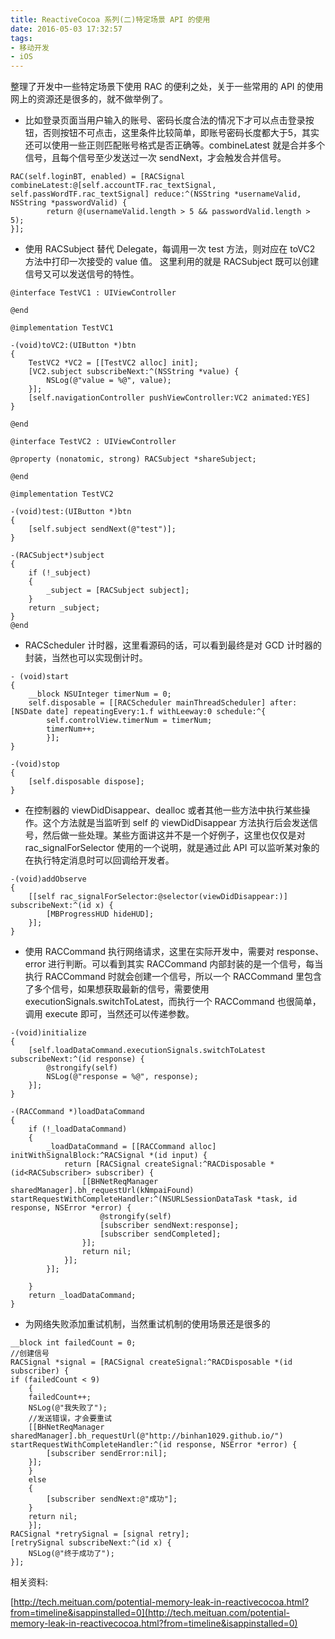 ```yaml
---
title: ReactiveCocoa 系列(二)特定场景 API 的使用
date: 2016-05-03 17:32:57
tags:
- 移动开发
- iOS
---
```


整理了开发中一些特定场景下使用 RAC 的便利之处，关于一些常用的 API 的使用网上的资源还是很多的，就不做举例了。

* 比如登录页面当用户输入的账号、密码长度合法的情况下才可以点击登录按钮，否则按钮不可点击，这里条件比较简单，即账号密码长度都大于5，其实还可以使用一些正则匹配账号格式是否正确等。combineLatest 就是合并多个信号，且每个信号至少发送过一次 sendNext，才会触发合并信号。

``` objc
RAC(self.loginBT, enabled) = [RACSignal combineLatest:@[self.accountTF.rac_textSignal, self.passWordTF.rac_textSignal] reduce:^(NSString *usernameValid, NSString *passwordValid) {
        return @(usernameValid.length > 5 && passwordValid.length > 5);
}];
```

<!-- more -->

* 使用 RACSubject 替代 Delegate，每调用一次 test 方法，则对应在 toVC2 方法中打印一次接受的 value 值。 这里利用的就是 RACSubject 既可以创建信号又可以发送信号的特性。

``` objc
@interface TestVC1 : UIViewController

@end

@implementation TestVC1

-(void)toVC2:(UIButton *)btn
{
	TestVC2 *VC2 = [[TestVC2 alloc] init];
	[VC2.subject subscribeNext:^(NSString *value) {
    	NSLog(@"value = %@", value);        
	}];
	[self.navigationController pushViewController:VC2 animated:YES]
}

@end

@interface TestVC2 : UIViewController

@property (nonatomic, strong) RACSubject *shareSubject;

@end

@implementation TestVC2

-(void)test:(UIButton *)btn
{
	[self.subject sendNext(@"test")];
}

-(RACSubject*)subject
{
    if (!_subject)
    {
        _subject = [RACSubject subject];
    }
    return _subject;
}
@end
```
* RACScheduler 计时器，这里看源码的话，可以看到最终是对 GCD 计时器的封装，当然也可以实现倒计时。

``` objc
- (void)start
{
	__block NSUInteger timerNum = 0;
	self.disposable = [[RACScheduler mainThreadScheduler] after:[NSDate date] repeatingEvery:1.f withLeeway:0 schedule:^{
		self.controlView.timerNum = timerNum;
		timerNum++;
		}];
}

-(void)stop
{
	[self.disposable dispose];
}

```

* 在控制器的 viewDidDisappear、dealloc 或者其他一些方法中执行某些操作。这个方法就是当监听到 self 的 viewDidDisappear 方法执行后会发送信号，然后做一些处理。某些方面讲这并不是一个好例子，这里也仅仅是对 rac_signalForSelector 使用的一个说明，就是通过此 API 可以监听某对象的在执行特定消息时可以回调给开发者。

``` objc
-(void)addObserve
{
	[[self rac_signalForSelector:@selector(viewDidDisappear:)] subscribeNext:^(id x) {
		[MBProgressHUD hideHUD];
	}];	
}
```

* 使用 RACCommand 执行网络请求，这里在实际开发中，需要对 response、error 进行判断。可以看到其实 RACCommand 内部封装的是一个信号，每当执行 RACCommand 时就会创建一个信号，所以一个 RACCommand 里包含了多个信号，如果想获取最新的信号，需要使用 executionSignals.switchToLatest，而执行一个 RACCommand 也很简单，调用 execute 即可，当然还可以传递参数。

``` objc
-(void)initialize
{
	[self.loadDataCommand.executionSignals.switchToLatest subscribeNext:^(id response) {
		@strongify(self)
		NSLog(@"response = %@", response);
	}];
}

-(RACCommand *)loadDataCommand
{
    if (!_loadDataCommand)
    {
        _loadDataCommand = [[RACCommand alloc] initWithSignalBlock:^RACSignal *(id input) {
            return [RACSignal createSignal:^RACDisposable *(id<RACSubscriber> subscriber) {
                [[BHNetReqManager sharedManager].bh_requestUrl(kNmpaiFound) startRequestWithCompleteHandler:^(NSURLSessionDataTask *task, id response, NSError *error) {
                    @strongify(self)
                    [subscriber sendNext:response];
                    [subscriber sendCompleted];
                }];
                return nil;
            }];
        }];

    }
    return _loadDataCommand;
}
```

* 为网络失败添加重试机制，当然重试机制的使用场景还是很多的

``` objc
__block int failedCount = 0;
//创建信号
RACSignal *signal = [RACSignal createSignal:^RACDisposable *(id subscriber) {
if (failedCount < 9) 
	{
	failedCount++;
	NSLog(@"我失败了");
	//发送错误，才会要重试
	[[BHNetReqManager sharedManager].bh_requestUrl(@"http://binhan1029.github.io/") startRequestWithCompleteHandler:^(id response, NSError *error) {
		[subscriber sendError:nil];
	}];
	} 
	else 
	{
		[subscriber sendNext:@"成功"];
	}
	return nil;
	}];
RACSignal *retrySignal = [signal retry];
[retrySignal subscribeNext:^(id x) {
	NSLog(@"终于成功了");
}];
```







相关资料:

[http://tech.meituan.com/potential-memory-leak-in-reactivecocoa.html?from=timeline&isappinstalled=0](http://tech.meituan.com/potential-memory-leak-in-reactivecocoa.html?from=timeline&isappinstalled=0)

